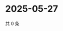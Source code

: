 # 2025-05-27

共 0 条

<!-- BEGIN ZHIHUVIDEO -->
<!-- 最后更新时间 Tue May 27 2025 08:54:18 GMT+0800 (China Standard Time) -->

<!-- END ZHIHUVIDEO -->
